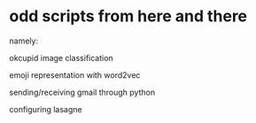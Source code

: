 # odd scripts from here and there

namely:

okcupid image classification

emoji representation with word2vec

sending/receiving gmail through python

configuring lasagne
